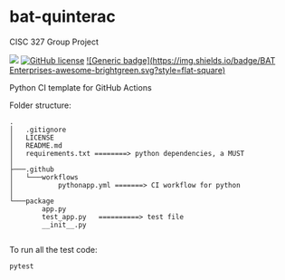 # bat-quinterac
CISC 327 Group Project

[![](https://github.com/tamirarnesty/bat-quinterac/workflows/Python%20Application%20CI/badge.svg)](https://github.com/tamirarnesty/bat-quinterac/actions)
[![GitHub license](https://img.shields.io/github/license/Naereen/StrapDown.js.svg?style=flat-square&color=brightgreen)](https://github.com/Naereen/StrapDown.js/blob/master/LICENSE)
[![Generic badge](https://img.shields.io/badge/BAT Enterprises-awesome-brightgreen.svg?style=flat-square)](https://shields.io/)

Python CI template for GitHub Actions

Folder structure:
```
.
│   .gitignore
│   LICENSE
│   README.md
│   requirements.txt ========> python dependencies, a MUST
│
├───.github
│   └───workflows
│           pythonapp.yml =======> CI workflow for python
│
└───package
        app.py
        test_app.py   ==========> test file
        __init__.py
        
```

To run all the test code:

```
pytest
```
